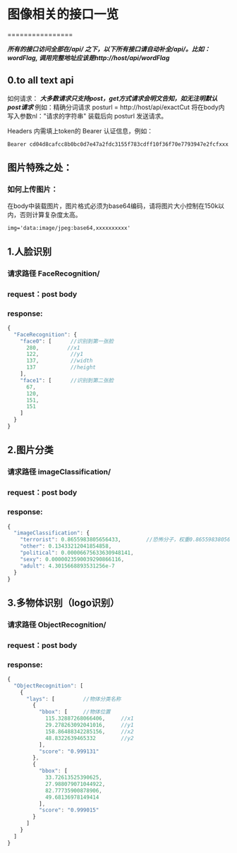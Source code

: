 # 图像相关的接口一览
================

***所有的接口访问全部在/api/ 之下，以下所有接口请自动补全/api/。比如：wordFlag, 调用完整地址应该是http://host/api/wordFlag***


## 0.to all text api
如何请求：
***大多数请求只支持post，get方式请求会明文告知，如无注明默认post请求***
例如：精确分词请求
posturl = http://host/api/exactCut
将在body内写入参数nl："请求的字符串"
装载后向 posturl 发送请求。

Headers 内需填上token的 Bearer 认证信息，例如：
```
Bearer cd04d8cafcc8b0bc0d7e47a2fdc3155f783cdff10f36f70e7793947e2fcfxxx
```

## 图片特殊之处：
### 如何上传图片：
在body中装载图片，图片格式必须为base64编码，请将图片大小控制在150k以内，否则计算复杂度太高。
```
img='data:image/jpeg:base64,xxxxxxxxxx'
```



## 1.人脸识别
### 请求路径 FaceRecognition/
### request：post body
### response:
```javascript
{
  "FaceRecognition": {
    "face0": [      //识别到第一张脸
      280,         //x1
      122,          //y1
      137,          //width
      137           //height
    ],
    "face1": [      //识别到第二张脸
      67,
      120,
      151,
      151
    ]
  }
}
```


## 2.图片分类
### 请求路径 imageClassification/
### request：post body
### response:
```javascript
{
  "imageClassification": {
    "terrorist": 0.8655983805656433,        //恐怖分子，权重0.8655983805656433
    "other": 0.13433212041854858,
    "political": 0.00006675633630948141,
    "sexy": 0.0000023590039290866116,
    "adult": 4.3015668893531256e-7
  }
}
```


## 3.多物体识别（logo识别）
### 请求路径 ObjectRecognition/
### request：post body
### response:
```javascript
{
  "ObjectRecognition": [
    {
      "lays": [         //物体分类名称
        {
          "bbox": [     //物体位置
            115.32887268066406,     //x1
            29.278263092041016,     //y1
            158.86488342285156,     //x2
            48.8322639465332        //y2
          ],
          "score": "0.999131"
        },
        {
          "bbox": [
            33.72613525390625,
            27.988079071044922,
            82.77735900878906,
            49.68136978149414
          ],
          "score": "0.999015"
        }
      ]
    }
  ]
}
```